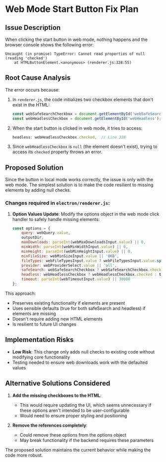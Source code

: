 # Web Mode Start Button Fix Plan

## Issue Description
When clicking the start button in web mode, nothing happens and the browser console shows the following error:
```
Uncaught (in promise) TypeError: Cannot read properties of null (reading 'checked')
    at HTMLButtonElement.<anonymous> (renderer.js:328:55)
```

## Root Cause Analysis
The error occurs because:

1. In `renderer.js`, the code initializes two checkbox elements that don't exist in the HTML:
   ```javascript
   const webSafeSearchCheckbox = document.getElementById('webSafeSearch'); // Line 115
   const webHeadlessCheckbox = document.getElementById('webHeadless');     // Line 116
   ```

2. When the start button is clicked in web mode, it tries to access:
   ```javascript
   headless: webHeadlessCheckbox.checked,  // Line 328
   ```

3. Since `webHeadlessCheckbox` is `null` (the element doesn't exist), trying to access its `checked` property throws an error.

## Proposed Solution
Since the button in local mode works correctly, the issue is only with the web mode. The simplest solution is to make the code resilient to missing elements by adding null checks.

### Changes required in `electron/renderer.js`:

1. **Option Values Update**: Modify the options object in the web mode click handler to safely handle missing elements:
   ```javascript
   const options = {
       query: webQuery.value,
       outputDir,
       maxDownloads: parseInt(webMaxDownloadsInput.value) || 0,
       minWidth: parseInt(webMinWidthInput.value) || 0,
       minHeight: parseInt(webMinHeightInput.value) || 0,
       minFileSize: webMinSizeInput.value || '0KB',
       fileTypes: webFileTypesInput.value ? webFileTypesInput.value.split(',').map(ft => ft.trim()) : ['jpg', 'png'],
       provider: webProviderSelect.value || 'all',
       safeSearch: webSafeSearchCheckbox ? webSafeSearchCheckbox.checked : true,  // Safe default if element missing
       headless: webHeadlessCheckbox ? webHeadlessCheckbox.checked : true,        // Safe default if element missing
       timeout: parseInt(webTimeoutInput.value) || 30000
   };
   ```

This approach:
- Preserves existing functionality if elements are present
- Uses sensible defaults (true for both safeSearch and headless) if elements are missing
- Doesn't require adding new HTML elements
- Is resilient to future UI changes

## Implementation Risks
- **Low Risk**: This change only adds null checks to existing code without modifying core functionality
- Testing needed to ensure web downloads work with the defaulted values

## Alternative Solutions Considered

1. **Add the missing checkboxes to the HTML**:
   - This would require updating the UI, which seems unnecessary if these options aren't intended to be user-configurable
   - Would need to ensure proper styling and positioning

2. **Remove the references completely**:
   - Could remove these options from the options object
   - May break functionality if the backend requires these parameters

The proposed solution maintains the current behavior while making the code more robust.
